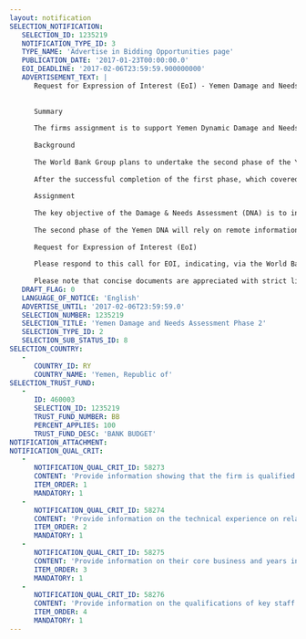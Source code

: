 ```yaml
---
layout: notification
SELECTION_NOTIFICATION: 
   SELECTION_ID: 1235219
   NOTIFICATION_TYPE_ID: 3
   TYPE_NAME: 'Advertise in Bidding Opportunities page'
   PUBLICATION_DATE: '2017-01-23T00:00:00.0'
   EOI_DEADLINE: '2017-02-06T23:59:59.900000000'
   ADVERTISEMENT_TEXT: |
      Request for Expression of Interest (EoI) - Yemen Damage and Needs Assessment Phase 2
      
      
      Summary
      
      The firms assignment is to support Yemen Dynamic Damage and Needs Assessment by providing a variety of remote-based assessment methods, including satellite imagery analysis, (social) media analytics, data mining and analysis of publicly available information, to validate and corroborate the primary data collection process and to fill in potential data gaps. 
      
      Background
      
      The World Bank Group plans to undertake the second phase of the Yemen Dynamic Damage and Needs Assessment (DNA), which was initiated in September 2015 to assess the impact of the Yemeni crisis on key infrastructure and service delivery. 
      
      After the successful completion of the first phase, which covered four cities and six sectors (health, education, energy, water and sanitation, transport and housing), the second phase will cover an expanded geographical and sectoral scope and rely on a mix of ground-based and remote-based assessment methods. 
      
      Assignment
      
      The key objective of the Damage & Needs Assessment (DNA) is to inform the Bank and the international community of the effect of the crisis on the population, physical assets, and infrastructure as well as conduct a preliminary estimate of physical infrastructure reconstruction needs for post-crisis recovery in Yemen. 
      
      The second phase of the Yemen DNA will rely on remote information source that may include but not limited to satellite imagery analysis, (social) media analytics, data mining, analysis of publicly available information for spot checks and verification purposes. The analysis is likely to cover the following sectors: education, health, water and sanitation, energy, transport, housing, and information and communications technology (ICT) services. 
      
      Request for Expression of Interest (EoI)
      
      Please respond to this call for EOI, indicating, via the World Banks eConsult system, at: https://wbgeconsult2.worldbank.org/wbgec/index.html, selection no 1235219 no later than 12:00  pm on Feb 6th, 2016.
      
      Please note that concise documents are appreciated with strict limitation of 20 pages. Any page beyond this limit would be ignored in the evaluation process. Successful firms at the EOI stage will be invited to develop full proposals at the Request for Proposals stage. We sincerely thank all interested Firms for their application. Detailed TORs and RFP would be issued to the shortlisted firms.
   DRAFT_FLAG: 0
   LANGUAGE_OF_NOTICE: 'English'
   ADVERTISE_UNTIL: '2017-02-06T23:59:59.0'
   SELECTION_NUMBER: 1235219
   SELECTION_TITLE: 'Yemen Damage and Needs Assessment Phase 2'
   SELECTION_TYPE_ID: 2
   SELECTION_SUB_STATUS_ID: 8
SELECTION_COUNTRY: 
   - 
      COUNTRY_ID: RY
      COUNTRY_NAME: 'Yemen, Republic of'
SELECTION_TRUST_FUND: 
   - 
      ID: 460003
      SELECTION_ID: 1235219
      TRUST_FUND_NUMBER: BB
      PERCENT_APPLIES: 100
      TRUST_FUND_DESC: 'BANK BUDGET'
NOTIFICATION_ATTACHMENT: 
NOTIFICATION_QUAL_CRIT: 
   - 
      NOTIFICATION_QUAL_CRIT_ID: 58273
      CONTENT: 'Provide information showing that the firm is qualified in the field of the assignment.'
      ITEM_ORDER: 1
      MANDATORY: 1
   - 
      NOTIFICATION_QUAL_CRIT_ID: 58274
      CONTENT: 'Provide information on the technical experience on related work.'
      ITEM_ORDER: 2
      MANDATORY: 1
   - 
      NOTIFICATION_QUAL_CRIT_ID: 58275
      CONTENT: 'Provide information on their core business and years in business.'
      ITEM_ORDER: 3
      MANDATORY: 1
   - 
      NOTIFICATION_QUAL_CRIT_ID: 58276
      CONTENT: 'Provide information on the qualifications of key staff.'
      ITEM_ORDER: 4
      MANDATORY: 1
---
```

